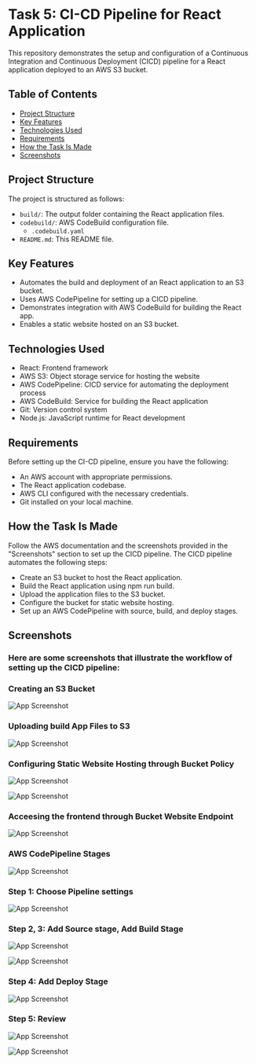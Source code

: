 # Task 5: CI-CD Pipeline for React Application

This repository demonstrates the setup and configuration of a Continuous Integration and Continuous Deployment (CICD) pipeline for a React application deployed to an AWS S3 bucket.

## Table of Contents

- [Project Structure](#project-structure)
- [Key Features](#key-features)
- [Technologies Used](#technologies-used)
- [Requirements](#requirements)
- [How the Task Is Made](#how-the-task-is-made)
- [Screenshots](#screenshots)

## Project Structure
The project is structured as follows:

- `build/`: The output folder containing the React application files.
- `codebuild/`: AWS CodeBuild configuration file.
  - `.codebuild.yaml`
- `README.md`: This README file.
   
## Key Features
- Automates the build and deployment of an React application to an S3 bucket.
- Uses AWS CodePipeline for setting up a CICD pipeline.
- Demonstrates integration with AWS CodeBuild for building the React app.
- Enables a static website hosted on an S3 bucket.

## Technologies Used
- React: Frontend framework
- AWS S3: Object storage service for hosting the website
- AWS CodePipeline: CICD service for automating the deployment process
- AWS CodeBuild: Service for building the React application
- Git: Version control system
- Node.js: JavaScript runtime for React development


## Requirements

Before setting up the CI-CD pipeline, ensure you have the following:

- An AWS account with appropriate permissions.
- The React application codebase.
- AWS CLI configured with the necessary credentials.
- Git installed on your local machine.


## How the Task Is Made

Follow the AWS documentation and the screenshots provided in the "Screenshots" section to set up the CICD pipeline.
The CICD pipeline automates the following steps:
- Create an S3 bucket to host the React application.
- Build the React application using npm run build.
- Upload the application files to the S3 bucket.
- Configure the bucket for static website hosting.
- Set up an AWS CodePipeline with source, build, and deploy stages.
    
## Screenshots
### Here are some screenshots that illustrate the workflow of setting up the CICD pipeline:

### Creating an S3 Bucket
![App Screenshot](https://drive.google.com/uc?id=18Vt-JN_ipXasbRkrLwAaFyJxWru8Z1XY)

### Uploading build App Files to S3
![App Screenshot](https://drive.google.com/uc?id=1_mGD7EGjVBFtzzNgimT7wiERsyUV77-z)

### Configuring Static Website Hosting through Bucket Policy
![App Screenshot](https://drive.google.com/uc?id=12sJbrEL45WzPwSiAApLZvmVgZ5-sbJaI)

![App Screenshot](https://drive.google.com/uc?id=1lvpVbSC7OxlMcMTV-ntd53MYS4peLVGD)

### Acceesing the frontend through Bucket Website Endpoint
![App Screenshot](https://drive.google.com/uc?id=1tykwlds0S-CPtdRYu2Y9FAn22ZpYqUg7)

### AWS CodePipeline Stages
![App Screenshot](https://drive.google.com/uc?id=1e7mGTyPcbzeobc2ygKUNSmpgXes56pwD)

### Step 1: Choose Pipeline settings
![App Screenshot](https://drive.google.com/uc?id=1r0ZpAU1Up-ko8B_Rz4XdSq_vlRIDo46e)

### Step 2, 3: Add Source stage, Add Build Stage
![App Screenshot](https://drive.google.com/uc?id=12LoncWmHrqTdVhuDt2CkPMxuPxGORXGh)

![App Screenshot](https://drive.google.com/uc?id=1OL8v-JXKP4BvqXoPQlpleBgh0pcV22lZ)

### Step 4: Add Deploy Stage
![App Screenshot](https://drive.google.com/uc?id=1XQVFzhWIyVyF5GICD-E9jhTUU2WamHKy)

### Step 5: Review
![App Screenshot](https://drive.google.com/uc?id=1QMBdlDn41zB3DlKpv4wcpfp2mq4tiGb_)

![App Screenshot](https://drive.google.com/uc?id=1e9ZHMk3DMOBmQdJozFO-WAMDw3Cge1m-)
